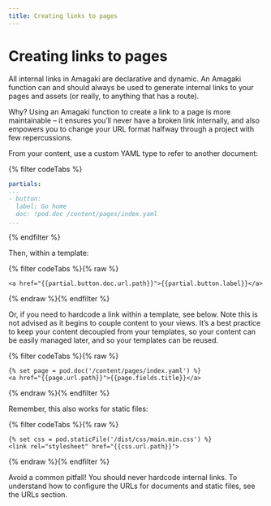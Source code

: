 ```yaml
---
title: Creating links to pages
---
```

# Creating links to pages

All internal links in Amagaki are declarative and dynamic. An Amagaki function
can and should always be used to generate internal links to your pages and
assets (or really, to anything that has a route).

Why? Using an Amagaki function to create a link to a page is more maintainable –
it ensures you’ll never have a broken link internally, and also empowers you to
change your URL format halfway through a project with few repercussions.

From your content, use a custom YAML type to refer to another document:

{% filter codeTabs %}
```yaml
partials:
...
- button:
  label: Go home
  doc: !pod.doc /content/pages/index.yaml
...
```
{% endfilter %}

Then, within a template:

{% filter codeTabs %}{% raw %}
```nunjucks
<a href="{{partial.button.doc.url.path}}">{{partial.button.label}}</a>
```
{% endraw %}{% endfilter %}


Or, if you need to hardcode a link within a template, see below. Note this is
not advised as it begins to couple content to your views. It’s a best practice
to keep your content decoupled from your templates, so your content can be
easily managed later, and so your templates can be reused.

{% filter codeTabs %}{% raw %}
```nunjucks
{% set page = pod.doc('/content/pages/index.yaml') %}
<a href="{{page.url.path}}">{{page.fields.title}}</a>
```
{% endraw %}{% endfilter %}

Remember, this also works for static files:

{% filter codeTabs %}{% raw %}
```nunjucks
{% set css = pod.staticFile('/dist/css/main.min.css') %}
<link rel="stylesheet" href="{{css.url.path}}">
```
{% endraw %}{% endfilter %}

Avoid a common pitfall! You should never hardcode internal links. To understand
how to configure the URLs for documents and static files, see the URLs section.